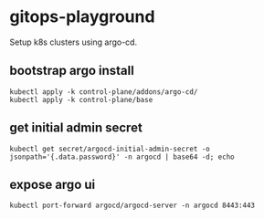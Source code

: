 # gitops-playground

Setup k8s clusters using argo-cd.

## bootstrap argo install
```
kubectl apply -k control-plane/addons/argo-cd/
kubectl apply -k control-plane/base
```

## get initial admin secret
```
kubectl get secret/argocd-initial-admin-secret -o jsonpath='{.data.password}' -n argocd | base64 -d; echo
```

## expose argo ui
```
kubectl port-forward argocd/argocd-server -n argocd 8443:443
```
